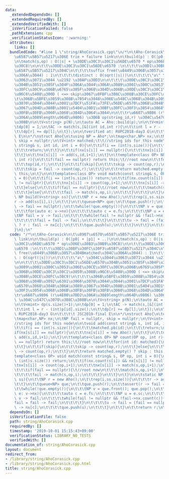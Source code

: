 ```yaml
---
data:
  _extendedDependsOn: []
  _extendedRequiredBy: []
  _extendedVerifiedWith: []
  _isVerificationFailed: false
  _pathExtension: cpp
  _verificationStatusIcon: ':warning:'
  attributes:
    links: []
  bundledCode: "#line 1 \"string/AhoCorasick.cpp\"\n/*\n\tAho-Corasick\n\t\u8907\u6570\
    \u6587\u5B57\u5217\u306E trie + failure link\n\n\tbuild(p) : O(|p0| + |p1| + ..)\n\
    \n\tmatch(s,op) : O(|s| + \u30DE\u30C3\u30C1\u56DE\u6570 * op\u306E\u30B3\u30B9\
    \u30C8)\n\n\t\t\u30DE\u30C3\u30C1\u56DE\u6570 :\n\t\t\t\u30D1\u30BF\u30FC\u30F3\
    \u6587\u5B57\u5217\u304C\n\t\t\t\tsuffix free(\u8449\u306B\u3057\u304Bmatched\u304C\
    \u306A\u3044) : 1\n\t\t\t\tdistinct : O(sqrt(|s|))\n\t\t\t\t\"a\" \u304C\u3044\
    \u3063\u3071\u3044 \u2192 \u30AF\u30D3\n\n\t\t\t\u30DE\u30C3\u30C1\u56DE\u6570\
    \u304B\u3051\u305F\u304F\u306A\u3044\u306A\u3089\u3001\u300C\u3053\u306E\u30CE\
    \u30FC\u30C9\u306B\u6765\u305F\u3068\u304D\u306B\u30DE\u30C3\u30C1\u3059\u308B\
    \u96C6\u5408\u300D ( <=> skip\u3067\u8FBF\u308C\u308B\u30CE\u30FC\u30C9)\n\t\t\
    \t\u306B\u5BFE\u3059\u308B\u7B54\u3048\u306E\u548C\u3068\u304B\u3092\u6301\u3066\
    \u3070\u3044\u3044\u3001\u7DCF\u51FA\u73FE\u56DE\u6570\u3068\u304B\u306A\u3089\
    \u3067\u304D\u308B\u3001\u5404\u30D1\u30BF\u30FC\u30F3\u3054\u3068\u306B\u30FB\
    \u30FB\u30FB\u3060\u3068\u304D\u3064\u3044\n\n\t\tr\u6607\u9806 (r\u4E00\u7DD2\
    \u306A\u3089length\u964D\u9806) \u306B op(string_id,r) \u304C\u547C\u3070\u308C\
    \u308B\n\n\tV<string> p(N);\n\tauto AC = Aho::build(p);\n\n\tV<mint> dp(s.size()+1);\n\
    \tdp[0] = 1;\n\tAC -> match(s,[&](int id,int r){\n\t\tint l = r - (int)p[id].size();\n\
    \t\tdp[r] += dp[l];\n\t});\n\n\tverified at: RUPC2018-day3 G\n\t\t\t\t JSC2019-final\
    \ E\n\n*/\nstruct Aho{\n\tusing NP = Aho*;\n\tmap<char,NP> nx;\n\tNP fail = nullptr,\
    \ skip = nullptr;\n\tV<int> matched;\t\t//string ids for this node\n\n\tvoid add(const\
    \ string& s, int id, int i = 0){\n\t\tif(i == (int)s.size()){\n\t\t\tmatched.pb(id);\n\
    \t\t\treturn;\n\t\t}\n\t\tif(nx[s[i]] == nullptr){\n\t\t\tnx[s[i]] = new Aho();\n\
    \t\t}\n\t\tnx[s[i]] -> add(s,id,i+1);\n\t}\n\ttemplate<class OP> NP count(OP op,\
    \ int r){\n\t\tif(fail == nullptr) return this;\t//root now\n\t\tfor(int id: matched){\n\
    \t\t\top(id,r);\n\t\t}\n\t\tif(skip){\n\t\t\tskip -> count(op,r);\n\t\t}else{\n\
    \t\t\tskip = fail -> count(op,r);\n\t\t}\n\t\treturn matched.empty() ? skip :\
    \ this;\n\t}\n\n\ttemplate<class OP> void match(const string& s, OP op, int i\
    \ = 0){\n\t\tif(i == (int)s.size()) return;\n\t\tif(nx.count(s[i]) && nx[s[i]]\
    \ != nullptr){\n\t\t\tnx[s[i]] -> count(op,i+1);\n\t\t\tnx[s[i]] -> match(s,op,i+1);\n\
    \t\t}else{\n\t\t\tif(fail == nullptr){\t//root now\n\t\t\t\tmatch(s,op,i+1);\n\
    \t\t\t}else{\n\t\t\t\tfail -> match(s,op,i);\n\t\t\t}\n\t\t}\n\t}\n\n\tstatic\
    \ NP build(V<string> ss){\n\t\tNP r = new Aho();\n\t\trep(i,ss.size()){\n\t\t\t\
    r -> add(ss[i],i);\n\t\t}\n\t\tqueue<NP> que;\n\t\tque.push(r);\n\t\tassert(r\
    \ -> fail == nullptr);\n\t\twhile(!que.empty()){\n\t\t\tNP v = que.front(); que.pop();\n\
    \t\t\tfor(auto e: v->nx){\n\t\t\t\tauto c = e.fs;\n\t\t\t\tNP u = e.sc;\n\t\t\t\
    \tNP fail = v -> fail;\n\t\t\t\twhile(fail != nullptr && !fail->nx.count(c)){\n\
    \t\t\t\t\tfail = fail -> fail;\n\t\t\t\t}\n\t\t\t\tu -> fail = (fail == nullptr)\
    \ ? r : fail -> nx[c];\n\t\t\t\tque.push(u);\n\t\t\t}\n\t\t}\n\t\treturn r;\n\t\
    }\n};\n"
  code: "/*\n\tAho-Corasick\n\t\u8907\u6570\u6587\u5B57\u5217\u306E trie + failure\
    \ link\n\n\tbuild(p) : O(|p0| + |p1| + ..)\n\n\tmatch(s,op) : O(|s| + \u30DE\u30C3\
    \u30C1\u56DE\u6570 * op\u306E\u30B3\u30B9\u30C8)\n\n\t\t\u30DE\u30C3\u30C1\u56DE\
    \u6570 :\n\t\t\t\u30D1\u30BF\u30FC\u30F3\u6587\u5B57\u5217\u304C\n\t\t\t\tsuffix\
    \ free(\u8449\u306B\u3057\u304Bmatched\u304C\u306A\u3044) : 1\n\t\t\t\tdistinct\
    \ : O(sqrt(|s|))\n\t\t\t\t\"a\" \u304C\u3044\u3063\u3071\u3044 \u2192 \u30AF\u30D3\
    \n\n\t\t\t\u30DE\u30C3\u30C1\u56DE\u6570\u304B\u3051\u305F\u304F\u306A\u3044\u306A\
    \u3089\u3001\u300C\u3053\u306E\u30CE\u30FC\u30C9\u306B\u6765\u305F\u3068\u304D\
    \u306B\u30DE\u30C3\u30C1\u3059\u308B\u96C6\u5408\u300D ( <=> skip\u3067\u8FBF\u308C\
    \u308B\u30CE\u30FC\u30C9)\n\t\t\t\u306B\u5BFE\u3059\u308B\u7B54\u3048\u306E\u548C\
    \u3068\u304B\u3092\u6301\u3066\u3070\u3044\u3044\u3001\u7DCF\u51FA\u73FE\u56DE\
    \u6570\u3068\u304B\u306A\u3089\u3067\u304D\u308B\u3001\u5404\u30D1\u30BF\u30FC\
    \u30F3\u3054\u3068\u306B\u30FB\u30FB\u30FB\u3060\u3068\u304D\u3064\u3044\n\n\t\
    \tr\u6607\u9806 (r\u4E00\u7DD2\u306A\u3089length\u964D\u9806) \u306B op(string_id,r)\
    \ \u304C\u547C\u3070\u308C\u308B\n\n\tV<string> p(N);\n\tauto AC = Aho::build(p);\n\
    \n\tV<mint> dp(s.size()+1);\n\tdp[0] = 1;\n\tAC -> match(s,[&](int id,int r){\n\
    \t\tint l = r - (int)p[id].size();\n\t\tdp[r] += dp[l];\n\t});\n\n\tverified at:\
    \ RUPC2018-day3 G\n\t\t\t\t JSC2019-final E\n\n*/\nstruct Aho{\n\tusing NP = Aho*;\n\
    \tmap<char,NP> nx;\n\tNP fail = nullptr, skip = nullptr;\n\tV<int> matched;\t\t\
    //string ids for this node\n\n\tvoid add(const string& s, int id, int i = 0){\n\
    \t\tif(i == (int)s.size()){\n\t\t\tmatched.pb(id);\n\t\t\treturn;\n\t\t}\n\t\t\
    if(nx[s[i]] == nullptr){\n\t\t\tnx[s[i]] = new Aho();\n\t\t}\n\t\tnx[s[i]] ->\
    \ add(s,id,i+1);\n\t}\n\ttemplate<class OP> NP count(OP op, int r){\n\t\tif(fail\
    \ == nullptr) return this;\t//root now\n\t\tfor(int id: matched){\n\t\t\top(id,r);\n\
    \t\t}\n\t\tif(skip){\n\t\t\tskip -> count(op,r);\n\t\t}else{\n\t\t\tskip = fail\
    \ -> count(op,r);\n\t\t}\n\t\treturn matched.empty() ? skip : this;\n\t}\n\n\t\
    template<class OP> void match(const string& s, OP op, int i = 0){\n\t\tif(i ==\
    \ (int)s.size()) return;\n\t\tif(nx.count(s[i]) && nx[s[i]] != nullptr){\n\t\t\
    \tnx[s[i]] -> count(op,i+1);\n\t\t\tnx[s[i]] -> match(s,op,i+1);\n\t\t}else{\n\
    \t\t\tif(fail == nullptr){\t//root now\n\t\t\t\tmatch(s,op,i+1);\n\t\t\t}else{\n\
    \t\t\t\tfail -> match(s,op,i);\n\t\t\t}\n\t\t}\n\t}\n\n\tstatic NP build(V<string>\
    \ ss){\n\t\tNP r = new Aho();\n\t\trep(i,ss.size()){\n\t\t\tr -> add(ss[i],i);\n\
    \t\t}\n\t\tqueue<NP> que;\n\t\tque.push(r);\n\t\tassert(r -> fail == nullptr);\n\
    \t\twhile(!que.empty()){\n\t\t\tNP v = que.front(); que.pop();\n\t\t\tfor(auto\
    \ e: v->nx){\n\t\t\t\tauto c = e.fs;\n\t\t\t\tNP u = e.sc;\n\t\t\t\tNP fail =\
    \ v -> fail;\n\t\t\t\twhile(fail != nullptr && !fail->nx.count(c)){\n\t\t\t\t\t\
    fail = fail -> fail;\n\t\t\t\t}\n\t\t\t\tu -> fail = (fail == nullptr) ? r : fail\
    \ -> nx[c];\n\t\t\t\tque.push(u);\n\t\t\t}\n\t\t}\n\t\treturn r;\n\t}\n};"
  dependsOn: []
  isVerificationFile: false
  path: string/AhoCorasick.cpp
  requiredBy: []
  timestamp: '2019-10-01 15:15:43+09:00'
  verificationStatus: LIBRARY_NO_TESTS
  verifiedWith: []
documentation_of: string/AhoCorasick.cpp
layout: document
redirect_from:
- /library/string/AhoCorasick.cpp
- /library/string/AhoCorasick.cpp.html
title: string/AhoCorasick.cpp
---
```

